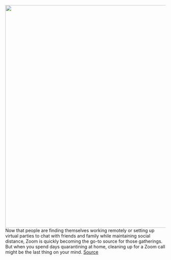 <img src='https://cdn.vox-cdn.com/thumbor/RHQcwwJpImQRurhgGqTccAN56tw=/0x0:2222x1516/1200x800/filters:focal(934x581:1288x935)/cdn.vox-cdn.com/uploads/chorus_image/image/66575405/EUDz7PnUwAAj599.0.jpg' width='700px' /><br/>
Now that people are finding themselves working remotely or setting up virtual parties to chat with friends and family while maintaining social distance, Zoom is quickly becoming the go-to source for those gatherings. But when you spend days quarantining at home, cleaning up for a Zoom call might be the last thing on your mind.
<a href='https://www.theverge.com/2020/3/30/21199628/zoom-backgrounds-free-virtual-conference-calls-video-remote-work'> Source <a/>